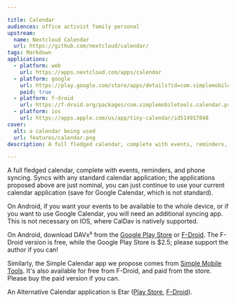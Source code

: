 ```yaml
---

title: Calendar
audiences: office activist family personal
upstream: 
  name: Nextcloud Calendar
  url: https://github.com/nextcloud/calendar/
tags: Markdown
applications:
  - platform: web
    url: https://apps.nextcloud.com/apps/calendar
  - platform: google
    url: https://play.google.com/store/apps/details?id=com.simplemobiletools.calendar.pro
    paid: true
  - platform: f-droid
    url: https://f-droid.org/packages/com.simplemobiletools.calendar.pro/
  - platform: ios
    url: https://apps.apple.com/us/app/tiny-calendar/id514917848
cover: 
  alt: a calendar being used
  url: features/calendar.png
description: A full fledged calendar, complete with events, reminders, and phone syncing. Syncs with any standard calendar application.

---
```


A full fledged calendar, complete with events, reminders, and phone syncing. Syncs with any standard calendar application; the applications proposed above are just nominal, you can just continue to use your current calendar application (save for Google Calendar, which is not standard).

On Android, if you want your events to be available to the whole device, or if you want to use Google Calendar, you will need an additional syncing app. This is not necessary on IOS, where CalDav is natively supported.

On Android, download DAVx⁵ from the [Google Play Store](https://play.google.com/store/apps/details?id=at.bitfire.davdroid) or [F-Droid](https://f-droid.org/en/packages/at.bitfire.davdroid/). The F-Droid version is free, while the Google Play Store is $2.5; please support the author if you can!

Similarly, the Simple Calendar app we propose comes from [Simple Mobile Tools](https://www.simplemobiletools.com/). It's also available for free from F-Droid, and paid from the store. Please buy the paid version if you can.

An Alternative Calendar application is Etar ([Play Store](https://play.google.com/store/apps/details?id=ws.xsoh.etar&hl=en), [F-Droid](https://f-droid.org/en/packages/ws.xsoh.etar/)).